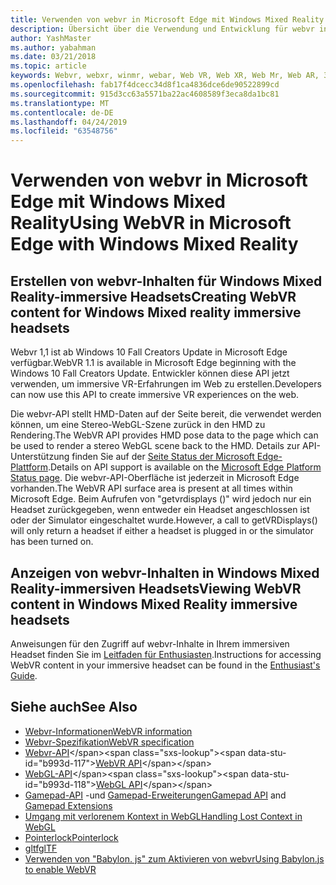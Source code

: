 ```yaml
---
title: Verwenden von webvr in Microsoft Edge mit Windows Mixed Reality
description: Übersicht über die Verwendung und Entwicklung für webvr in Windows Mixed Reality
author: YashMaster
ms.author: yabahman
ms.date: 03/21/2018
ms.topic: article
keywords: Webvr, webxr, winmr, webar, Web VR, Web XR, Web Mr, Web AR, 360, 360 Video, 360 Videos, 360 Photo, 360 Fotos, 360 Content, immersives Web, immersiveweb, IW
ms.openlocfilehash: fab17f4dcecc34d8f1ca4836dce6de90522899cd
ms.sourcegitcommit: 915d3cc63a5571ba22ac4608589f3eca8da1bc81
ms.translationtype: MT
ms.contentlocale: de-DE
ms.lasthandoff: 04/24/2019
ms.locfileid: "63548756"
---
```

# <a name="using-webvr-in-microsoft-edge-with-windows-mixed-reality"></a><span data-ttu-id="b993d-104">Verwenden von webvr in Microsoft Edge mit Windows Mixed Reality</span><span class="sxs-lookup"><span data-stu-id="b993d-104">Using WebVR in Microsoft Edge with Windows Mixed Reality</span></span>

## <a name="creating-webvr-content-for-windows-mixed-reality-immersive-headsets"></a><span data-ttu-id="b993d-105">Erstellen von webvr-Inhalten für Windows Mixed Reality-immersive Headsets</span><span class="sxs-lookup"><span data-stu-id="b993d-105">Creating WebVR content for Windows Mixed reality immersive headsets</span></span>

<span data-ttu-id="b993d-106">Webvr 1,1 ist ab Windows 10 Fall Creators Update in Microsoft Edge verfügbar.</span><span class="sxs-lookup"><span data-stu-id="b993d-106">WebVR 1.1 is available in Microsoft Edge beginning with the Windows 10 Fall Creators Update.</span></span> <span data-ttu-id="b993d-107">Entwickler können diese API jetzt verwenden, um immersive VR-Erfahrungen im Web zu erstellen.</span><span class="sxs-lookup"><span data-stu-id="b993d-107">Developers can now use this API to create immersive VR experiences on the web.</span></span>

<span data-ttu-id="b993d-108">Die webvr-API stellt HMD-Daten auf der Seite bereit, die verwendet werden können, um eine Stereo-WebGL-Szene zurück in den HMD zu Rendering.</span><span class="sxs-lookup"><span data-stu-id="b993d-108">The WebVR API provides HMD pose data to the page which can be used to render a stereo WebGL scene back to the HMD.</span></span> <span data-ttu-id="b993d-109">Details zur API-Unterstützung finden Sie auf der [Seite Status der Microsoft Edge-Plattform](https://developer.microsoft.com/microsoft-edge/platform/status/webvr/).</span><span class="sxs-lookup"><span data-stu-id="b993d-109">Details on API support is available on the [Microsoft Edge Platform Status page](https://developer.microsoft.com/microsoft-edge/platform/status/webvr/).</span></span> <span data-ttu-id="b993d-110">Die webvr-API-Oberfläche ist jederzeit in Microsoft Edge vorhanden.</span><span class="sxs-lookup"><span data-stu-id="b993d-110">The WebVR API surface area is present at all times within Microsoft Edge.</span></span> <span data-ttu-id="b993d-111">Beim Aufrufen von "getvrdisplays ()" wird jedoch nur ein Headset zurückgegeben, wenn entweder ein Headset angeschlossen ist oder der Simulator eingeschaltet wurde.</span><span class="sxs-lookup"><span data-stu-id="b993d-111">However, a call to getVRDisplays() will only return a headset if either a headset is plugged in or the simulator has been turned on.</span></span>

## <a name="viewing-webvr-content-in-windows-mixed-reality-immersive-headsets"></a><span data-ttu-id="b993d-112">Anzeigen von webvr-Inhalten in Windows Mixed Reality-immersiven Headsets</span><span class="sxs-lookup"><span data-stu-id="b993d-112">Viewing WebVR content in Windows Mixed Reality immersive headsets</span></span>

<span data-ttu-id="b993d-113">Anweisungen für den Zugriff auf webvr-Inhalte in Ihrem immersiven Headset finden Sie im [Leitfaden für Enthusiasten](https://docs.microsoft.com/windows/mixed-reality/enthusiast-guide/webvr).</span><span class="sxs-lookup"><span data-stu-id="b993d-113">Instructions for accessing WebVR content in your immersive headset can be found in the [Enthusiast's Guide](https://docs.microsoft.com/windows/mixed-reality/enthusiast-guide/webvr).</span></span>

## <a name="see-also"></a><span data-ttu-id="b993d-114">Siehe auch</span><span class="sxs-lookup"><span data-stu-id="b993d-114">See Also</span></span>
* [<span data-ttu-id="b993d-115">Webvr-Informationen</span><span class="sxs-lookup"><span data-stu-id="b993d-115">WebVR information</span></span>](http://webvr.info)
* [<span data-ttu-id="b993d-116">Webvr-Spezifikation</span><span class="sxs-lookup"><span data-stu-id="b993d-116">WebVR specification</span></span>](https://w3c.github.io/webvr/)
* <span data-ttu-id="b993d-117">[Webvr-API](https://msdn.microsoft.com/library/mt806281(v=vs.85).aspx)</span><span class="sxs-lookup"><span data-stu-id="b993d-117">[WebVR API](https://msdn.microsoft.com/library/mt806281(v=vs.85).aspx)</span></span>
* <span data-ttu-id="b993d-118">[WebGL-API](https://msdn.microsoft.com/library/bg182648(v=vs.85).aspx)</span><span class="sxs-lookup"><span data-stu-id="b993d-118">[WebGL API](https://msdn.microsoft.com/library/bg182648(v=vs.85).aspx)</span></span>
* <span data-ttu-id="b993d-119">[Gamepad-API](https://msdn.microsoft.com/library/dn743630(v=vs.85).aspx) -und [Gamepad-Erweiterungen](https://w3c.github.io/gamepad/extensions.html)</span><span class="sxs-lookup"><span data-stu-id="b993d-119">[Gamepad API](https://msdn.microsoft.com/library/dn743630(v=vs.85).aspx) and [Gamepad Extensions](https://w3c.github.io/gamepad/extensions.html)</span></span>
* [<span data-ttu-id="b993d-120">Umgang mit verlorenem Kontext in WebGL</span><span class="sxs-lookup"><span data-stu-id="b993d-120">Handling Lost Context in WebGL</span></span>](https://www.khronos.org/webgl/wiki/HandlingContextLost)
* [<span data-ttu-id="b993d-121">Pointerlock</span><span class="sxs-lookup"><span data-stu-id="b993d-121">Pointerlock</span></span>](http://www.w3.org/TR/pointerlock/)
* [<span data-ttu-id="b993d-122">gltf</span><span class="sxs-lookup"><span data-stu-id="b993d-122">glTF</span></span>](https://www.khronos.org/gltf)
* [<span data-ttu-id="b993d-123">Verwenden von "Babylon. js" zum Aktivieren von webvr</span><span class="sxs-lookup"><span data-stu-id="b993d-123">Using Babylon.js to enable WebVR</span></span>](https://docs.microsoft.com/windows/uwp/get-started/adding-webvr-to-a-babylonjs-game)

